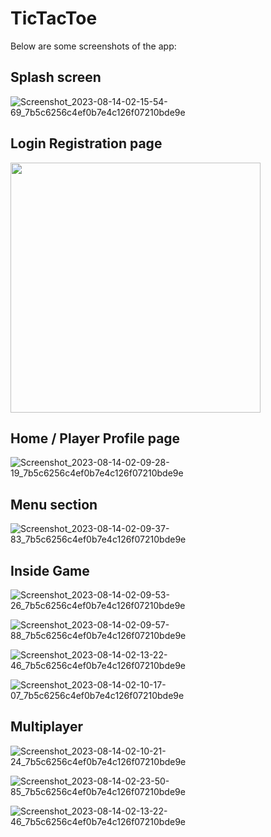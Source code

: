 # TicTacToe

Below are some screenshots of the app:

## Splash screen

![Screenshot_2023-08-14-02-15-54-69_7b5c6256c4ef0b7e4c126f07210bde9e](https://github.com/Rafi260/TicTacToe/assets/85826615/32f86f68-cb1f-4193-90bc-ccc35f62b461)


## Login Registration page

<img src="https://github.com/Rafi260/TicTacToe/assets/85826615/9bd78694-040c-4d2d-8ed9-a47260cdd3aa" width="400px">

## Home / Player Profile page

![Screenshot_2023-08-14-02-09-28-19_7b5c6256c4ef0b7e4c126f07210bde9e](https://github.com/Rafi260/TicTacToe/assets/85826615/b4f3442d-701c-4633-896c-ba93663ea159)

## Menu section

![Screenshot_2023-08-14-02-09-37-83_7b5c6256c4ef0b7e4c126f07210bde9e](https://github.com/Rafi260/TicTacToe/assets/85826615/c20f2fdd-1ae2-4711-ada0-8bd1ca814205)

## Inside Game

![Screenshot_2023-08-14-02-09-53-26_7b5c6256c4ef0b7e4c126f07210bde9e](https://github.com/Rafi260/TicTacToe/assets/85826615/db6221cd-5a31-4641-ba53-f46d8dbd2e24)

![Screenshot_2023-08-14-02-09-57-88_7b5c6256c4ef0b7e4c126f07210bde9e](https://github.com/Rafi260/TicTacToe/assets/85826615/6700a396-87f0-4037-9564-d02719cfc83a)

![Screenshot_2023-08-14-02-13-22-46_7b5c6256c4ef0b7e4c126f07210bde9e](https://github.com/Rafi260/TicTacToe/assets/85826615/3c523031-d2f3-45b9-9585-08a54ea69c95)

![Screenshot_2023-08-14-02-10-17-07_7b5c6256c4ef0b7e4c126f07210bde9e](https://github.com/Rafi260/TicTacToe/assets/85826615/6aaf4d88-66cc-45b6-ba9a-6d160679e2cc)

## Multiplayer

![Screenshot_2023-08-14-02-10-21-24_7b5c6256c4ef0b7e4c126f07210bde9e](https://github.com/Rafi260/TicTacToe/assets/85826615/1032b0c9-7ee1-45c2-95c2-686897284051)

![Screenshot_2023-08-14-02-23-50-85_7b5c6256c4ef0b7e4c126f07210bde9e](https://github.com/Rafi260/TicTacToe/assets/85826615/b52a8cba-11d8-45f7-9d88-e3b534381e29)

![Screenshot_2023-08-14-02-13-22-46_7b5c6256c4ef0b7e4c126f07210bde9e](https://github.com/Rafi260/TicTacToe/assets/85826615/1283e6e3-ebfa-41a2-b13c-996d9f130c80)
